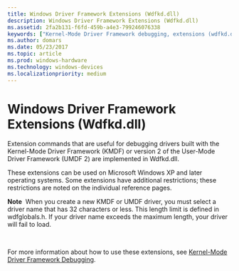 ```yaml
---
title: Windows Driver Framework Extensions (Wdfkd.dll)
description: Windows Driver Framework Extensions (Wdfkd.dll)
ms.assetid: 2fa2b131-f6fd-459b-a4e3-799246076338
keywords: ["Kernel-Mode Driver Framework debugging, extensions (wdfkd.dll)", "Kernel-Mode Driver Framework extensions (wdfkd.dll)", "wdfkd.dll (Kernel-Mode Driver Framework extensions)", "extensions, Kernel-Mode Driver Framework"]
ms.author: domars
ms.date: 05/23/2017
ms.topic: article
ms.prod: windows-hardware
ms.technology: windows-devices
ms.localizationpriority: medium
---
```


# Windows Driver Framework Extensions (Wdfkd.dll)


Extension commands that are useful for debugging drivers built with the Kernel-Mode Driver Framework (KMDF) or version 2 of the User-Mode Driver Framework (UMDF 2) are implemented in Wdfkd.dll.

These extensions can be used on Microsoft Windows XP and later operating systems. Some extensions have additional restrictions; these restrictions are noted on the individual reference pages.

**Note**  When you create a new KMDF or UMDF driver, you must select a driver name that has 32 characters or less. This length limit is defined in wdfglobals.h. If your driver name exceeds the maximum length, your driver will fail to load.

 

For more information about how to use these extensions, see [Kernel-Mode Driver Framework Debugging](kernel-mode-driver-framework-debugging.md).

 

 





